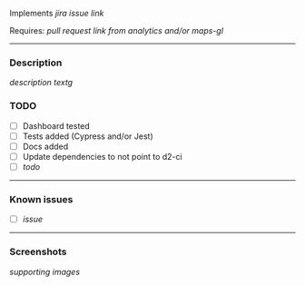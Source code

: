 Implements _jira issue link_

Requires: _pull request link from analytics and/or maps-gl_

---

### Description

_description textg_

### TODO

-   [ ] Dashboard tested
-   [ ] Tests added (Cypress and/or Jest)
-   [ ] Docs added
-   [ ] Update dependencies to not point to d2-ci
-   [ ] _todo_

---

### Known issues

-   [ ] _issue_

---

### Screenshots

_supporting images_

